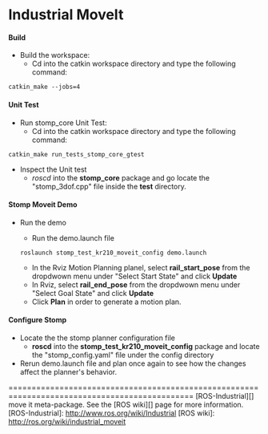 # Industrial MoveIt


#### Build
- Build the workspace:
  - Cd into the catkin workspace directory and type the following command:
```
catkin_make --jobs=4
```

#### Unit Test
- Run stomp_core Unit Test:
  - Cd into the catkin workspace directory and type the following command:
```
catkin_make run_tests_stomp_core_gtest
```
- Inspect the Unit test
  - *roscd* into the **stomp_core** package and go locate the "stomp_3dof.cpp" file inside the **test** directory.


#### Stomp Moveit Demo
- Run the demo
  - Run the demo.launch file
  ```
  roslaunch stomp_test_kr210_moveit_config demo.launch
  ```

  - In the Rviz Motion Planning planel, select **rail_start_pose** from the dropdwown menu under "Select Start State" and click **Update**
  - In Rviz, select **rail_end_pose** from the dropdwown menu under "Select Goal State" and click **Update**  
  - Click **Plan** in order to generate a motion plan.

#### Configure Stomp
- Locate the the stomp planner configuration file
  - **roscd** into the **stomp_test_kr210_moveit_config** package and locate the "stomp_config.yaml" file under the config directory
- Rerun demo.launch file and plan once again to see how the changes affect the planner's behavior. 

==============================================================================================
[ROS-Industrial][] move it meta-package.  See the [ROS wiki][] page for more information.  
[ROS-Industrial]: http://www.ros.org/wiki/Industrial
[ROS wiki]: http://ros.org/wiki/industrial_moveit

